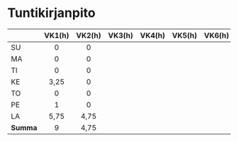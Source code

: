 # Tuntikirjanpito

|         | VK1(h)| VK2(h)| VK3(h)| VK4(h)| VK5(h)| VK6(h)|
|---------|:-----:|:-----:|:-----:|:-----:|:-----:|:-----:|
| SU      |  0    |  0    |       |       |       |       |
| MA      |  0    |  0    |       |       |       |       |
| TI      |  0    |  0    |       |       |       |       |
| KE      |  3,25 |  0    |       |       |       |       |
| TO      |  0    |  0    |       |       |       |       |
| PE      |  1    |  0    |       |       |       |       |
| LA      |  5,75 |  4,75 |       |       |       |       |
|**Summa**|  9    |  4,75 |       |       |       |       |